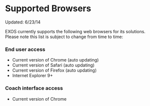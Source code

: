 # Supported Browsers

Updated: 6/23/14

EXOS currently supports the following web browsers for its solutions.  Please note this list is subject to change from time to time:
 
### End user access
* Current version of Chrome (auto updating)
* Current version of Safari (auto updating)
* Current version of Firefox (auto updating)
* Internet Explorer 9+
 
### Coach interface access
* Current version of Chrome
